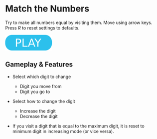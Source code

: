 # Match the Numbers

Try to make all numbers equal by visiting them. Move using arrow keys. Press _R_ to reset settings to defaults.

[![button](play.png)](mtn.html)

## Gameplay & Features

- Select which digit to change
  - Digit you move from
  - Digit you go to

- Select how to change the digit
  - Increase the digit
  - Decrease the digit

- If you visit a digit that is equal to the maximum digit, it is reset to minimum digit in increasing mode (or vice versa).
